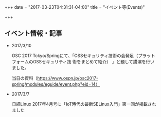 +++
date = "2017-03-23T04:31:31-04:00"
title = "イベント等(Events)"


+++

## イベント情報・記事

- 2017/3/10

    OSC 2017 Tokyo/Springにて、「OSSセキュリティ技術の会発足（プラットフォームのOSSセキュリティ技 術をまとめて紹介） 」と題して講演を行いました。
    
    当日の資料（https://www.ospn.jp/osc2017-spring/modules/eguide/event.php?eid=14）

- 2017/3/7 

    日経Linux 2017年4月号に「IoT時代の最新SELinux入門」第一回が掲載されました
